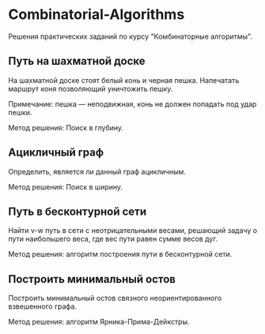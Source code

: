# Combinatorial-Algorithms

Решения практических заданий по курсу "Комбинаторные алгоритмы".

## Путь на шахматной доске

На шахматной доске стоят белый конь и черная пешка. Напечатать маршрут коня позволяющий уничтожить пешку.

Примечание: пешка — неподвижная, конь не должен попадать под удар пешки.

Метод решения: Поиск в глубину.

## Ацикличный граф

Определить, является ли данный граф ацикличным.

Метод решения: Поиск в ширину.

## Путь в бесконтурной сети

Найти v-w путь в сети с неотрицательными весами, решающий задачу о пути наибольшего веса, где вес пути равен сумме весов дуг.

Метод решения: алгоритм построения пути в бесконтурной сети.

## Построить минимальный остов 

Построить минимальный остов связного неориентированного взвешенного графа.

Метод решения: алгоритм Ярника-Прима-Дейкстры.
